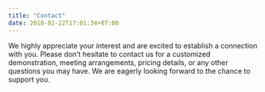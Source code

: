 ```yaml
---
title: "Contact"
date: 2018-02-22T17:01:34+07:00
---
```


We highly appreciate your interest and are excited to establish a connection with you. Please don’t hesitate to contact us for a customized demonstration, meeting arrangements, pricing details, or any other questions you may have. We are eagerly looking forward to the chance to support you.

